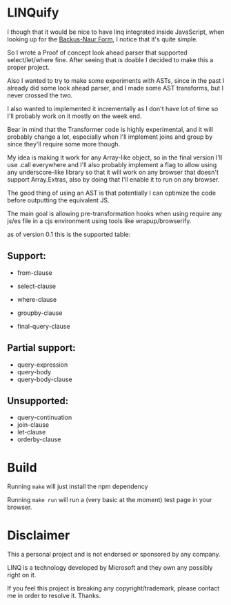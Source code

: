 LINQuify
========

I though that it would be nice to have linq integrated inside JavaScript,
when looking up for the [Backus-Naur Form](http://programminglinq.info/tag/bnf/), I notice that it's quite simple.

So I wrote a Proof of concept look ahead parser that supported select/let/where fine.
After seeing that is doable I decided to make this a proper project.

Also I wanted to try to make some experiments with ASTs, since in the past
I already did some look ahead parser, and I made some AST transforms,
but I never crossed the two.

I also wanted to implemented it incrementally as I don't have lot of time so
I'll probably work on it mostly on the week end.

Bear in mind that the Transformer code is highly experimental,
and it will probably change a lot,
especially when I'll implement joins and group by since they'll require some
more though.

My idea is making it work for any Array-like object, so in the final version
I'll use .call everywhere and I'll also probably implement a flag to allow using
any underscore-like library so that it will work on any browser that doesn't support
Array.Extras, also by doing that I'll enable it to run on any browser.

The good thing of using an AST is that potentially I can optimize the code before outputting the equivalent JS.

The main goal is allowing pre-transformation hooks when using require any js/es file in a cjs environment using tools like wrapup/browserify.

as of version 0.1 this is the supported table:

Support:
--------
- from-clause
- select-clause
- where-clause
- groupby-clause

- final-query-clause

Partial support:
----------------
- query-expression
- query-body
- query-body-clause


Unsupported:
------------
- query-continuation
- join-clause
- let-clause
- orderby-clause


Build
=====
Running `make` will just install the npm dependency

Running `make run` will run a (very basic at the moment) test page in your browser.

Disclaimer
==========
This a personal project and is not endorsed or sponsored by any company.

LINQ is a technology developed by Microsoft and they own any possibly right on it.

If you feel this project is breaking any copyright/trademark, please contact me
in order to resolve it. Thanks.
